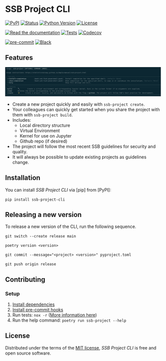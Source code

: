 # SSB Project CLI

[![PyPI](https://img.shields.io/pypi/v/ssb-project-cli.svg)][pypi status]
[![Status](https://img.shields.io/pypi/status/ssb-project-cli.svg)][pypi status]
[![Python Version](https://img.shields.io/pypi/pyversions/ssb-project-cli)][pypi status]
[![License](https://img.shields.io/pypi/l/ssb-project-cli)][license]

[![Read the documentation](https://img.shields.io/badge/docs-Github%20Pages-purple)](https://statisticsnorway.github.io/ssb-project-cli/)
[![Tests](https://github.com/statisticsnorway/ssb-project-cli/workflows/Tests/badge.svg)][tests]
[![Codecov](https://codecov.io/gh/statisticsnorway/ssb-project-cli/branch/main/graph/badge.svg)][codecov]

[![pre-commit](https://img.shields.io/badge/pre--commit-enabled-brightgreen?logo=pre-commit&logoColor=white)][pre-commit]
[![Black](https://img.shields.io/badge/code%20style-black-000000.svg)][black]

[pypi status]: https://pypi.org/project/ssb-project-cli/
[tests]: https://github.com/statisticsnorway/ssb-project-cli/actions?workflow=Tests
[codecov]: https://app.codecov.io/gh/statisticsnorway/ssb-project-cli
[pre-commit]: https://github.com/pre-commit/pre-commit
[black]: https://github.com/psf/black

## Features

![Help text](/docs/assets/images/cli_help_screenshot.png)

- Create a new project quickly and easily with `ssb-project create`.
- Your colleagues can quickly get started when you share the project with them with `ssb-project build`.
- Includes:
  - Local directory structure
  - Virtual Environment
  - Kernel for use on Jupyter
  - Github repo (if desired)
- The project will follow the most recent SSB guidelines for security and quality.
- It will always be possible to update existing projects as guidelines change.

## Installation

You can install _SSB Project CLI_ via [pip] from [PyPI]:

```console
pip install ssb-project-cli
```

## Releasing a new version

To release a new version of the CLI, run the following sequence.

```console
git switch --create release main
```

```console
poetry version <version>
```

```console
git commit --message="<project> <version>" pyproject.toml
```

```console
git push origin release
```

## Contributing

### Setup

1. [Install dependencies](https://cookiecutter-hypermodern-python.readthedocs.io/en/latest/guide.html#installation)
1. [Install pre-commit hooks](https://cookiecutter-hypermodern-python.readthedocs.io/en/latest/guide.html#running-pre-commit-from-git)
1. Run tests: `nox -r` ([More information here](https://cookiecutter-hypermodern-python.readthedocs.io/en/latest/guide.html#using-nox))
1. Run the help command: `poetry run ssb-project --help`

## License

Distributed under the terms of the [MIT license][license],
_SSB Project CLI_ is free and open source software.

<!-- github-only -->

[license]: https://github.com/statisticsnorway/ssb-project-cli/blob/main/LICENSE
